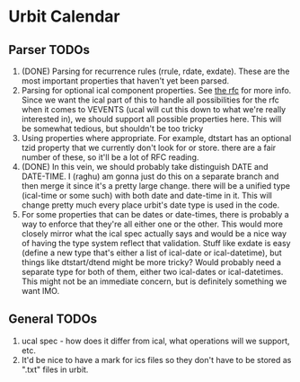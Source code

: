 # Urbit Calendar

## Parser TODOs

1. (DONE) Parsing for recurrence rules (rrule, rdate, exdate).
   These are the most important properties that haven't yet
   been parsed.
2. Parsing for optional ical component properties. See
   [the rfc](https://tools.ietf.org/html/rfc5545#section-3.3.4)
   for more info. Since we want the ical part of this to handle
   all possibilities for the rfc when it comes to VEVENTS (ucal
   will cut this down to what we're really interested in), we should
   support all possible properties here. This will be somewhat tedious,
   but shouldn't be too tricky
3. Using properties where appropriate. For example, dtstart has
   an optional tzid property that we currently don't look for or store.
   there are a fair number of these, so it'll be a lot of RFC reading.
4. (DONE) In this vein, we should probably take distinguish DATE and DATE-TIME.
   I (raghu) am gonna just do this on a separate branch and then merge
   it since it's a pretty large change. there will be a unified type
   (ical-time or some such) with both date and date-time in it. This will
   change pretty much every place urbit's date type is used in the code.
5. For some properties that can be dates or date-times, there is probably
   a way to enforce that they're all either one or the other. This would
   more closely mirror what the ical spec actually says and would be a nice
   way of having the type system reflect that validation.
   Stuff like exdate is easy (define a new type that's either a list of
   ical-date or ical-datetime), but things like dtstart/dtend might be more
   tricky? Would probably need a separate type for both of them, either
   two ical-dates or ical-datetimes. This might not be an immediate concern,
   but is definitely something we want IMO.

## General TODOs

1. ucal spec - how does it differ from ical, what operations will we support, etc.
2. It'd be nice to have a mark for ics files so they don't have to be stored as
   ".txt" files in urbit.
